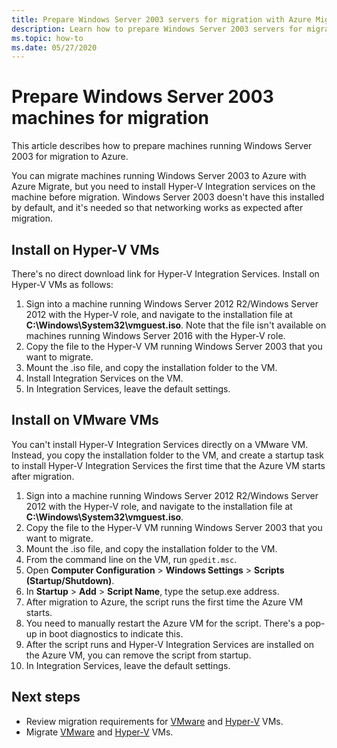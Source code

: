 ```yaml
---
title: Prepare Windows Server 2003 servers for migration with Azure Migrate
description: Learn how to prepare Windows Server 2003 servers for migration with Azure Migrate.
ms.topic: how-to
ms.date: 05/27/2020
---
```



# Prepare Windows Server 2003 machines for migration

This article describes how to prepare machines running Windows Server 2003 for migration to Azure. 

You can migrate machines running Windows Server 2003 to Azure with Azure Migrate, but you need to install Hyper-V Integration services on the machine before migration. Windows Server 2003 doesn't have this installed by default, and it's needed so that networking works as expected after migration.

## Install on Hyper-V VMs

There's no direct download link for Hyper-V Integration Services. Install on Hyper-V VMs as follows:

1. Sign into a machine running Windows Server 2012 R2/Windows Server 2012 with the Hyper-V role, and navigate to the installation file at **C:\Windows\System32\vmguest.iso**. Note that the file isn't available on machines running Windows Server 2016 with the Hyper-V role.
2. Copy the file to the Hyper-V VM running Windows Server 2003 that you want to migrate.
3. Mount the .iso file, and copy the installation folder to the VM.
4. Install Integration Services on the VM.
5. In Integration Services, leave the default settings.

## Install on VMware VMs

You can't install Hyper-V Integration Services directly on a VMware VM. Instead, you copy the installation folder to the VM, and create a startup task to install Hyper-V Integration Services the first time that the Azure VM starts after migration. 

1. Sign into a machine running Windows Server 2012 R2/Windows Server 2012 with the Hyper-V role, and navigate to the installation file at **C:\Windows\System32\vmguest.iso**. 
2. Copy the file to the Hyper-V VM running Windows Server 2003 that you want to migrate.
3. Mount the .iso file, and copy the installation folder to the VM.
4. From the command line on the VM, run ```gpedit.msc```.
5. Open **Computer Configuration** > **Windows Settings** > **Scripts (Startup/Shutdown)**.
6. In **Startup** > **Add** > **Script Name**, type the setup.exe address.
7. After migration to Azure, the script runs the first time the Azure VM starts.
8. You need to manually restart the Azure VM for the script. There's a pop-up in boot diagnostics to indicate this.
9. After the script runs and Hyper-V Integration Services are installed on the Azure VM, you can remove the script from startup.
10. In Integration Services, leave the default settings.


## Next steps

- Review migration requirements for [VMware](migrate-support-matrix-vmware-migration.md) and [Hyper-V](migrate-support-matrix-hyper-v-migration.md) VMs.
- Migrate [VMware](server-migrate-overview.md) and [Hyper-V](tutorial-migrate-hyper-v.md) VMs.
